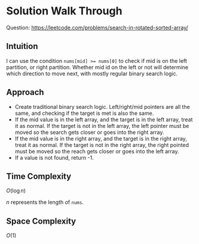 # Solution Walk Through
Question: https://leetcode.com/problems/search-in-rotated-sorted-array/

## Intuition
I can use the condition `nums[mid] >= nums[0]` to check if mid is on the left partition, or right partition. Whether mid id on the left or not will determine which direction to move next, with mostly regular binary search logic.

## Approach
- Create traditional binary search logic. Left/right/mid pointers are all the same, and checking if the target is met is also the same.
- If the mid value is in the left array, and the target is in the left array, treat it as normal. If the target is not in the left array, the left pointer must be moved so the search gets closer or goes into the right array.
- If the mid value is in the right array, and the target is in the right array, treat it as normal. If the target is not in the right array, the right pointed must be moved so the reach gets closer or goes into the left array.
- If a value is not found, return -1.

## Time Complexity
$O(\log n)$

$n$ represents the length of `nums`.

## Space Complexity
$O(1)$